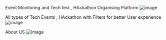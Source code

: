  Event Monitoring and Tech fest , HAckathon Organising Platform
![image](https://github.com/user-attachments/assets/2137e281-c4d4-45af-ac75-45b20d74ac84)

All types of Tech Events , HAckathon with Filters for better User experience 
![image](https://github.com/user-attachments/assets/bda8742d-fc1f-498f-8f98-a26eaa236503)

About US 
![image](https://github.com/user-attachments/assets/c0947a06-8843-4cca-b633-10eddfc75edd)

